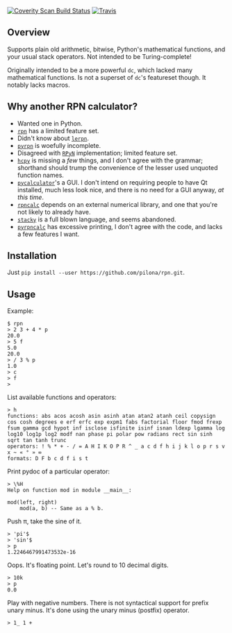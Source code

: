 [![Coverity Scan Build Status](https://img.shields.io/coverity/scan/10257.svg)](https://scan.coverity.com/projects/pilona-rpn)
[![Travis](https://img.shields.io/travis/rust-lang/rust.svg)](https://travis-ci.org/pilona/RPN)

## Overview ##

Supports plain old arithmetic, bitwise, Python's mathematical functions, and
your usual stack operators. Not intended to be Turing-complete!

Originally intended to be a more powerful `dc`, which lacked many mathematical
functions. Is not a superset of `dc`'s featureset though. It notably lacks
macros.

## Why another RPN calculator? ##

- Wanted one in Python.
- [`rpn`](https://pypi.org/project/rpn/) has a limited feature set.
- Didn't know about [`lerpn`](https://pypi.org/project/lerpn/).
- [`pyrpn`](https://pypi.org/project/pyrpn/) is woefully incomplete.
- Disagreed with [`RPyN`](https://pypi.org/project/RPyN/) implementation;
  limited feature set.
- [`hcpy`](https://pypi.org/project/hcpy/) is missing a *few* things, and
  I don't agree with the grammar; shorthand should trump the convenience of the
  lesser used unquoted function names.
- [`pycalculator`](https://pypi.org/project/pycalculator/)'s a GUI. I don't
  intend on requiring people to have Qt installed, much less look nice, and
  there is no need for a GUI anyway, *at this time*.
- [`rpncalc`](https://pypi.org/project/rpncalc/) depends on an external
  numerical library, and one that you're not likely to already have.
- [`stacky`](https://pypi.org/project/stacky/) is a full blown language, and
  seems abandoned.
- [`pyrpncalc`](https://pypi.org/project/pyrpncalc/) has excessive printing,
  I don't agree with the code, and lacks a few features I want.

## Installation ##

Just `pip install --user https://github.com/pilona/rpn.git`.

## Usage ##

Example:

    $ rpn
    > 2 3 + 4 * p
    20.0
    > 5 f
    5.0
    20.0
    > / 3 % p
    1.0
    > c
    > f
    >

List available functions and operators:

    > h
    functions: abs acos acosh asin asinh atan atan2 atanh ceil copysign cos cosh degrees e erf erfc exp expm1 fabs factorial floor fmod frexp fsum gamma gcd hypot inf isclose isfinite isinf isnan ldexp lgamma log log10 log1p log2 modf nan phase pi polar pow radians rect sin sinh sqrt tan tanh trunc
    operators: ! % * + - / = A H I K O P R ^ _ a c d f h i j k l o p r s v x ~ « ° » ∞
    formats: D F b c d f i s t

Print pydoc of a particular operator:

    > \%H
    Help on function mod in module __main__:

    mod(left, right)
        mod(a, b) -- Same as a % b.

Push π, take the sine of it.

    > 'pi'$
    > 'sin'$
    > p
    1.2246467991473532e-16

Oops. It's floating point. Let's round to 10 decimal digits.

    > 10k
    > p
    0.0

Play with negative numbers. There is not syntactical support for prefix unary
minus. It's done using the unary minus (postfix) operator.

    > 1_ 1 +
